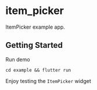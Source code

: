 # item_picker

ItemPicker example app.

## Getting Started

Run demo

```
cd example && flutter run
```

Enjoy testing the `ItemPicker` widget
